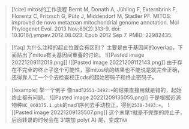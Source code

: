 > [!cite] mitos的工作流程
> Bernt M, Donath A, Jühling F, Externbrink F, Florentz C, Fritzsch G, Pütz J, Middendorf M, Stadler PF. MITOS: improved de novo metazoan mitochondrial genome annotation. Mol Phylogenet Evol. 2013 Nov;69(2):313-9. doi: 10.1016/j.ympev.2012.08.023. Epub 2012 Sep 7. PMID: 22982435.

> [!faq] 为什么注释的起止位置会有区别？
> 主要是由于基因间的overlap，下面贴出了mitos有关基因间重叠的讨论。
> ![[Pasted image 20221209112019.png]]
> ![[Pasted image 20221209112143.png]]
> 由于存在不完全的终止子这个可能性，那mitos给的结果也不能说是就完全正确，还得靠人工一个个去检查校正cds的起始密码子和终止密码子。

> [!example] 举一个例子
> 像nad1`2551-3492:+`的结果直接用就是错的，起始终止都有问题。
> ![[Pasted image 20221209135055.png]]
> 于是根据近源物种`NC_060375.1.gbk`的nad1序列去手动校正，得到`2530-3493:+`。
> ![[Pasted image 20221209135507.png]]
> 这个末尾`T`就是不完整的终止子，后面转录的时候会在 3'端加 poly( A) 尾，变成`TAA`




